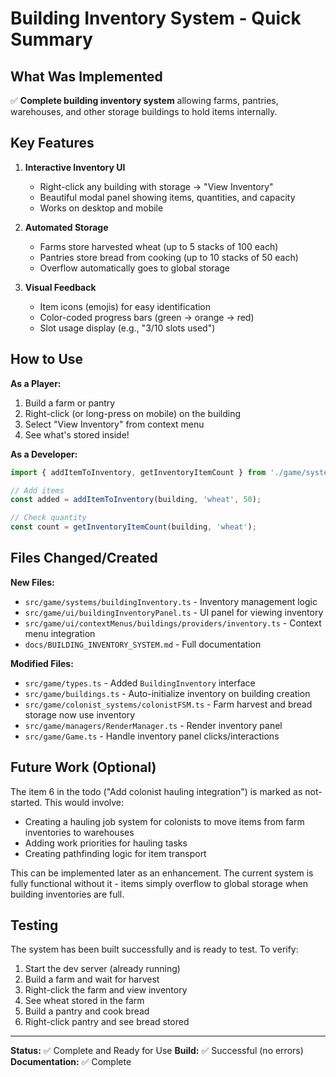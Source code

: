 # Building Inventory System - Quick Summary

## What Was Implemented

✅ **Complete building inventory system** allowing farms, pantries, warehouses, and other storage buildings to hold items internally.

## Key Features

1. **Interactive Inventory UI**
   - Right-click any building with storage → "View Inventory"
   - Beautiful modal panel showing items, quantities, and capacity
   - Works on desktop and mobile

2. **Automated Storage**
   - Farms store harvested wheat (up to 5 stacks of 100 each)
   - Pantries store bread from cooking (up to 10 stacks of 50 each)
   - Overflow automatically goes to global storage

3. **Visual Feedback**
   - Item icons (emojis) for easy identification
   - Color-coded progress bars (green → orange → red)
   - Slot usage display (e.g., "3/10 slots used")

## How to Use

**As a Player:**
1. Build a farm or pantry
2. Right-click (or long-press on mobile) on the building
3. Select "View Inventory" from context menu
4. See what's stored inside!

**As a Developer:**
```typescript
import { addItemToInventory, getInventoryItemCount } from './game/systems/buildingInventory';

// Add items
const added = addItemToInventory(building, 'wheat', 50);

// Check quantity
const count = getInventoryItemCount(building, 'wheat');
```

## Files Changed/Created

**New Files:**
- `src/game/systems/buildingInventory.ts` - Inventory management logic
- `src/game/ui/buildingInventoryPanel.ts` - UI panel for viewing inventory
- `src/game/ui/contextMenus/buildings/providers/inventory.ts` - Context menu integration
- `docs/BUILDING_INVENTORY_SYSTEM.md` - Full documentation

**Modified Files:**
- `src/game/types.ts` - Added `BuildingInventory` interface
- `src/game/buildings.ts` - Auto-initialize inventory on building creation
- `src/game/colonist_systems/colonistFSM.ts` - Farm harvest and bread storage now use inventory
- `src/game/managers/RenderManager.ts` - Render inventory panel
- `src/game/Game.ts` - Handle inventory panel clicks/interactions

## Future Work (Optional)

The item 6 in the todo ("Add colonist hauling integration") is marked as not-started. This would involve:
- Creating a hauling job system for colonists to move items from farm inventories to warehouses
- Adding work priorities for hauling tasks
- Creating pathfinding logic for item transport

This can be implemented later as an enhancement. The current system is fully functional without it - items simply overflow to global storage when building inventories are full.

## Testing

The system has been built successfully and is ready to test. To verify:

1. Start the dev server (already running)
2. Build a farm and wait for harvest
3. Right-click the farm and view inventory
4. See wheat stored in the farm
5. Build a pantry and cook bread
6. Right-click pantry and see bread stored

---

**Status:** ✅ Complete and Ready for Use
**Build:** ✅ Successful (no errors)
**Documentation:** ✅ Complete
